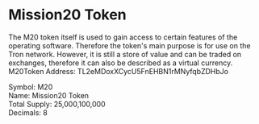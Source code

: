 # Mission20 Token
The M20 token itself is used to gain access to certain features of the operating software. Therefore the token's main purpose is for use on the Tron network. However, it is still a store of value and can be traded on exchanges, therefore it can also be described as a virtual currency.
M20Token Address: TL2eMDoxXCycU5FnEHBN1rMNyfqbZDHbJo

Symbol:  M20  
Name:  Mission20 Token  
Total Supply:  25,000,100,000     
Decimals:  8 
